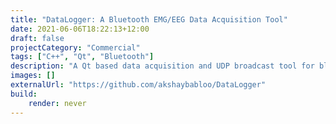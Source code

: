 ```yaml
---
title: "DataLogger: A Bluetooth EMG/EEG Data Acquisition Tool"
date: 2021-06-06T18:22:13+12:00
draft: false
projectCategory: "Commercial"
tags: ["C++", "Qt", "Bluetooth"]
description: "A Qt based data acquisition and UDP broadcast tool for bluetooth devices"
images: []
externalUrl: "https://github.com/akshaybabloo/DataLogger"
build:
    render: never
---
```

